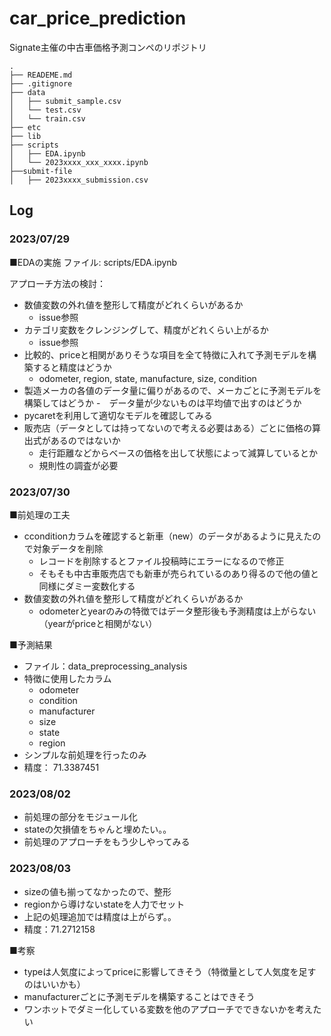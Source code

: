 # car_price_prediction
Signate主催の中古車価格予測コンペのリポジトリ

```
.
├── READEME.md
├── .gitignore
├── data
│   ├── submit_sample.csv
│   └── test.csv
│   └── train.csv
├── etc
├── lib
├── scripts
│   ├── EDA.ipynb
│   └── 2023xxxx_xxx_xxxx.ipynb
├──submit-file
│   ├── 2023xxxx_submission.csv
```

## Log
### 2023/07/29
■EDAの実施
ファイル:
scripts/EDA.ipynb

アプローチ方法の検討：
- 数値変数の外れ値を整形して精度がどれくらいがあるか
  - issue参照
- カテゴリ変数をクレンジングして、精度がどれくらい上がるか
  - issue参照
- 比較的、priceと相関がありそうな項目を全て特徴に入れて予測モデルを構築すると精度はどうか
  - odometer, region, state, manufacture, size, condition 
- 製造メーカの各値のデータ量に偏りがあるので、メーカごとに予測モデルを構築してはどうか
   -　データ量が少ないものは平均値で出すのはどうか
- pycaretを利用して適切なモデルを確認してみる
- 販売店（データとしては持ってないので考える必要はある）ごとに価格の算出式があるのではないか
  - 走行距離などからベースの価格を出して状態によって減算しているとか
  - 規則性の調査が必要

### 2023/07/30
■前処理の工夫
- cconditionカラムを確認すると新車（new）のデータがあるように見えたので対象データを削除
  - レコードを削除するとファイル投稿時にエラーになるので修正
  - そもそも中古車販売店でも新車が売られているのあり得るので他の値と同様にダミー変数化する
- 数値変数の外れ値を整形して精度がどれくらいがあるか
  - odometerとyearのみの特徴ではデータ整形後も予測精度は上がらない（yearがpriceと相関がない）

■予測結果
- ファイル：data_preprocessing_analysis
- 特徴に使用したカラム
  - odometer
  - condition
  - manufacturer
  - size
  - state
  - region
- シンプルな前処理を行ったのみ
- 精度：	71.3387451

### 2023/08/02
- 前処理の部分をモジュール化
- stateの欠損値をちゃんと埋めたい。。
- 前処理のアプローチをもう少しやってみる

### 2023/08/03
- sizeの値も揃ってなかったので、整形
- regionから導けないstateを人力でセット
- 上記の処理追加では精度は上がらず。。
- 精度：71.2712158

■考察
- typeは人気度によってpriceに影響してきそう（特徴量として人気度を足すのはいいかも）
- manufacturerごとに予測モデルを構築することはできそう
- ワンホットでダミー化している変数を他のアプローチでできないかを考えたい
